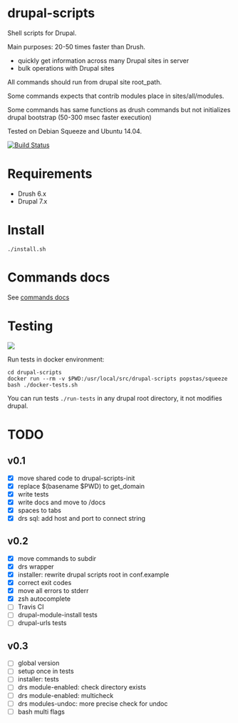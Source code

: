 # drupal-scripts

Shell scripts for Drupal.

Main purposes: 20-50 times faster than Drush. 
- quickly get information across many Drupal sites in server
- bulk operations with Drupal sites

All commands should run from drupal site root_path.

Some commands expects that contrib modules place in sites/all/modules.

Some commands has same functions as drush commands but not initializes drupal bootstrap (50-300 msec faster execution)

Tested on Debian Squeeze and Ubuntu 14.04.

[![Build Status](https://travis-ci.org/popstas/drupal-scripts.svg?branch=0.2)](https://travis-ci.org/popstas/drupal-scripts)

# Requirements
- Drush 6.x
- Drupal 7.x

# Install
```
./install.sh
```

# Commands docs
See [commands docs](docs/commands.md)

# Testing
<a href="http://ci.viasite.ru/viewType.html?buildTypeId=DrupalScripts_Build">
<img src="http://ci.viasite.ru/app/rest/builds/buildType:(id:DrupalScripts_Build)/statusIcon"/></a>

Run tests in docker environment:
```
cd drupal-scripts
docker run --rm -v $PWD:/usr/local/src/drupal-scripts popstas/squeeze bash ./docker-tests.sh
```

You can run tests `./run-tests` in any drupal root directory, it not modifies drupal.


# TODO
## v0.1
- [x] move shared code to drupal-scripts-init
- [x] replace $(basename $PWD) to get_domain
- [x] write tests
- [x] write docs and move to /docs
- [x] spaces to tabs
- [x] drs sql: add host and port to connect string

## v0.2
- [x] move commands to subdir
- [x] drs wrapper
- [x] installer: rewrite drupal scripts root in conf.example
- [x] correct exit codes
- [x] move all errors to stderr
- [x] zsh autocomplete
- [ ] Travis CI
- [ ] drupal-module-install tests
- [ ] drupal-urls tests

## v0.3
- [ ] global version
- [ ] setup once in tests
- [ ] installer: tests
- [ ] drs module-enabled: check directory exists
- [ ] drs module-enabled: multicheck
- [ ] drs modules-undoc: more precise check for undoc
- [ ] bash multi flags